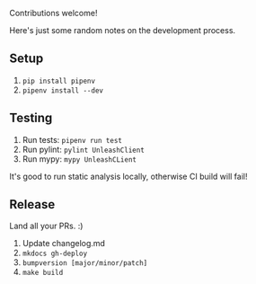 Contributions welcome!  

Here's just some random notes on the development process. 

## Setup
1. `pip install pipenv`
1. `pipenv install --dev`


## Testing
1. Run tests: `pipenv run test`
1. Run pylint: `pylint UnleashClient`
1. Run mypy: `mypy UnleashCLient`

It's good to run static analysis locally, otherwise CI build will fail!

## Release
Land all your PRs. :)
1. Update changelog.md
1. `mkdocs gh-deploy`
1. `bumpversion [major/minor/patch]`
1. `make build`